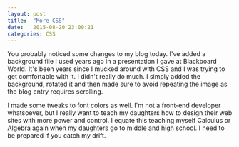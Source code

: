 ```yaml
---
layout: post
title:  "More CSS"
date:   2015-08-20 23:00:21
categories: CSS
---
```

You probably noticed some changes to my blog today. I've added a background file I used years ago in a presentation I gave at Blackboard World. It's been years since I mucked around with CSS and I was trying to get comfortable with it. I didn't really do much. I simply added the background, rotated it and then made sure to avoid repeating the image as the blog entry requires scrolling. 

I made some tweaks to font colors as well. I'm not a front-end developer whatsoever, but I really want to teach my daughters how to design their web sites with more power and control. I equate this teaching myself Calculus or Algebra again when my daughters go to middle and high school. I need to be prepared if you catch my drift.
